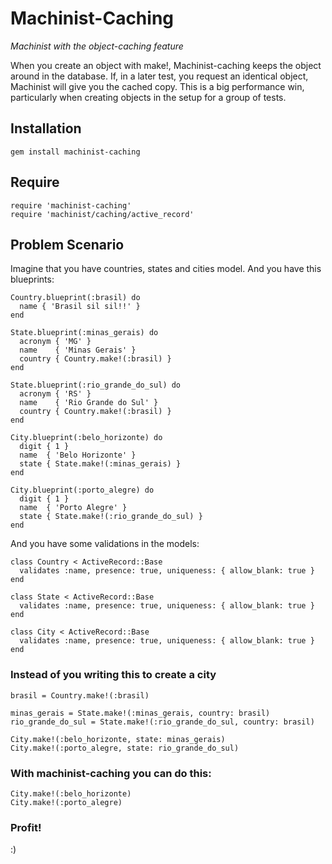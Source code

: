 Machinist-Caching
=================

*Machinist with the object-caching feature*

When you create an object with make!, Machinist-caching keeps the object around in the database. If, in a later test, you request an identical object, Machinist will give you the cached copy.
This is a big performance win, particularly when creating objects in the setup for a group of tests.

## Installation

    gem install machinist-caching

## Require

    require 'machinist-caching'
    require 'machinist/caching/active_record'

## Problem Scenario

Imagine that you have countries, states and cities model. And you have this blueprints:

    Country.blueprint(:brasil) do
      name { 'Brasil sil sil!!' }
    end

    State.blueprint(:minas_gerais) do
      acronym { 'MG' }
      name    { 'Minas Gerais' }
      country { Country.make!(:brasil) }
    end

    State.blueprint(:rio_grande_do_sul) do
      acronym { 'RS' }
      name    { 'Rio Grande do Sul' }
      country { Country.make!(:brasil) }
    end

    City.blueprint(:belo_horizonte) do
      digit { 1 }
      name  { 'Belo Horizonte' }
      state { State.make!(:minas_gerais) }
    end

    City.blueprint(:porto_alegre) do
      digit { 1 }
      name  { 'Porto Alegre' }
      state { State.make!(:rio_grande_do_sul) }
    end

And you have some validations in the models:

    class Country < ActiveRecord::Base
      validates :name, presence: true, uniqueness: { allow_blank: true }
    end

    class State < ActiveRecord::Base
      validates :name, presence: true, uniqueness: { allow_blank: true }
    end

    class City < ActiveRecord::Base
      validates :name, presence: true, uniqueness: { allow_blank: true }
    end

### Instead of you writing this to create a city

    brasil = Country.make!(:brasil)

    minas_gerais = State.make!(:minas_gerais, country: brasil)
    rio_grande_do_sul = State.make!(:rio_grande_do_sul, country: brasil)

    City.make!(:belo_horizonte, state: minas_gerais)
    City.make!(:porto_alegre, state: rio_grande_do_sul)

### With **machinist-caching** you can do this:

    City.make!(:belo_horizonte)
    City.make!(:porto_alegre)

### Profit!

:)
